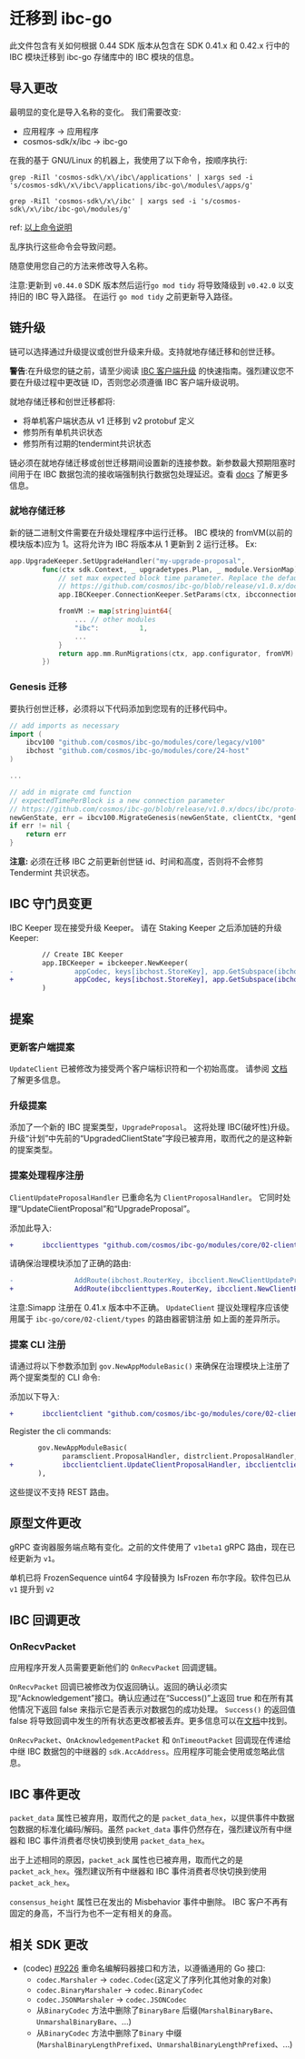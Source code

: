 # 迁移到 ibc-go

此文件包含有关如何根据 0.44 SDK 版本从包含在 SDK 0.41.x 和 0.42.x 行中的 IBC 模块迁移到 ibc-go 存储库中的 IBC 模块的信息。

## 导入更改

最明显的变化是导入名称的变化。 我们需要改变:
- 应用程序 -> 应用程序
- cosmos-sdk/x/ibc -> ibc-go

在我的基于 GNU/Linux 的机器上，我使用了以下命令，按顺序执行:
```
grep -RiIl 'cosmos-sdk\/x\/ibc\/applications' | xargs sed -i 's/cosmos-sdk\/x\/ibc\/applications/ibc-go\/modules\/apps/g'
```

```
grep -RiIl 'cosmos-sdk\/x\/ibc' | xargs sed -i 's/cosmos-sdk\/x\/ibc/ibc-go\/modules/g'
```

ref: [以上命令说明](https://www.internalpointers.com/post/linux-find-and-replace-text-multiple-files)

乱序执行这些命令会导致问题。

随意使用您自己的方法来修改导入名称。

注意:更新到 `v0.44.0` SDK 版本然后运行 ​​`go mod tidy` 将导致降级到 `v0.42.0` 以支持旧的 IBC 导入路径。
在运行 `go mod tidy` 之前更新导入路径。

## 链升级

链可以选择通过升级提议或创世升级来升级。支持就地存储迁移和创世迁移。

**警告**:在升级您的链之前，请至少阅读 [IBC 客户端升级](../ibc/upgrades/README.md) 的快速指南。强烈建议您不要在升级过程中更改链 ID，否则您必须遵循 IBC 客户端升级说明。

就地存储迁移和创世迁移都将:
- 将单机客户端状态从 v1 迁移到 v2 protobuf 定义
- 修剪所有单机共识状态
- 修剪所有过期的tendermint共识状态

链必须在就地存储迁移或创世迁移期间设置新的连接参数。新参数最大预期阻塞时间用于在 IBC 数据包流的接收端强制执行数据包处理延迟。查看 [docs](https://github.com/cosmos/ibc-go/blob/release/v1.0.x/docs/ibc/proto-docs.md#params-2) 了解更多信息。

### 就地存储迁移

新的链二进制文件需要在升级处理程序中运行迁移。 IBC 模块的 fromVM(以前的模块版本)应为 1。这将允许为 IBC 将版本从 1 更新到 2 运行迁移。
Ex:
```go
app.UpgradeKeeper.SetUpgradeHandler("my-upgrade-proposal",
        func(ctx sdk.Context, _ upgradetypes.Plan, _ module.VersionMap) (module.VersionMap, error) {
            // set max expected block time parameter. Replace the default with your expected value
            // https://github.com/cosmos/ibc-go/blob/release/v1.0.x/docs/ibc/proto-docs.md#params-2
            app.IBCKeeper.ConnectionKeeper.SetParams(ctx, ibcconnectiontypes.DefaultParams())

            fromVM := map[string]uint64{
                ... // other modules
                "ibc":          1,
                ... 
            }   
            return app.mm.RunMigrations(ctx, app.configurator, fromVM)
        })      

```

### Genesis 迁移

要执行创世迁移，必须将以下代码添加到您现有的迁移代码中。

```go
// add imports as necessary
import (
    ibcv100 "github.com/cosmos/ibc-go/modules/core/legacy/v100"
    ibchost "github.com/cosmos/ibc-go/modules/core/24-host"
)

...

// add in migrate cmd function
// expectedTimePerBlock is a new connection parameter
// https://github.com/cosmos/ibc-go/blob/release/v1.0.x/docs/ibc/proto-docs.md#params-2
newGenState, err = ibcv100.MigrateGenesis(newGenState, clientCtx, *genDoc, expectedTimePerBlock)
if err != nil {
    return err 
}
```

**注意:** 必须在迁移 IBC 之前更新创世链 id、时间和高度，否则将不会修剪 Tendermint 共识状态。


## IBC 守门员变更

IBC Keeper 现在接受升级 Keeper。 请在 Staking Keeper 之后添加链的升级 Keeper:

```diff
        // Create IBC Keeper
        app.IBCKeeper = ibckeeper.NewKeeper(
-               appCodec, keys[ibchost.StoreKey], app.GetSubspace(ibchost.ModuleName), app.StakingKeeper, scopedIBCKeeper,
+               appCodec, keys[ibchost.StoreKey], app.GetSubspace(ibchost.ModuleName), app.StakingKeeper, app.UpgradeKeeper, scopedIBCKeeper,
        )

``` 

## 提案

### 更新客户端提案

`UpdateClient` 已被修改为接受两个客户端标识符和一个初始高度。 请参阅 [文档](../ibc/proposals.md) 了解更多信息。

### 升级提案

添加了一个新的 IBC 提案类型，`UpgradeProposal`。 这将处理 IBC(破坏性)升级。
升级“计划”中先前的“UpgradedClientState”字段已被弃用，取而代之的是这种新的提案类型。

### 提案处理程序注册

`ClientUpdateProposalHandler` 已重命名为 `ClientProposalHandler`。
它同时处理“UpdateClientProposal”和“UpgradeProposal”。

添加此导入:

```diff
+       ibcclienttypes "github.com/cosmos/ibc-go/modules/core/02-client/types"
```

请确保治理模块添加了正确的路由:

```diff
-               AddRoute(ibchost.RouterKey, ibcclient.NewClientUpdateProposalHandler(app.IBCKeeper.ClientKeeper))
+               AddRoute(ibcclienttypes.RouterKey, ibcclient.NewClientProposalHandler(app.IBCKeeper.ClientKeeper))
```

注意:Simapp 注册在 0.41.x 版本中不正确。 `UpdateClient` 提议处理程序应该使用属于 `ibc-go/core/02-client/types` 的路由器密钥注册
如上面的差异所示。

### 提案 CLI 注册

请通过将以下参数添加到 `gov.NewAppModuleBasic()` 来确保在治理模块上注册了两个提案类型的 CLI 命令:

添加以下导入:
```diff
+       ibcclientclient "github.com/cosmos/ibc-go/modules/core/02-client/client"
```

Register the cli commands: 

```diff 
       gov.NewAppModuleBasic(
             paramsclient.ProposalHandler, distrclient.ProposalHandler, upgradeclient.ProposalHandler, upgradeclient.CancelProposalHandler,
+            ibcclientclient.UpdateClientProposalHandler, ibcclientclient.UpgradeProposalHandler,
       ),
```

这些提议不支持 REST 路由。

## 原型文件更改

gRPC 查询器服务端点略有变化。之前的文件使用了 `v1beta1` gRPC 路由，现在已经更新为 `v1`。

单机已将 FrozenSequence uint64 字段替换为 IsFrozen 布尔字段。软件包已从 `v1` 提升到 `v2`

## IBC 回调更改

### OnRecvPacket

应用程序开发人员需要更新他们的 `OnRecvPacket` 回调逻辑。

`OnRecvPacket` 回调已被修改为仅返回确认。返回的确认必须实现“Acknowledgement”接口。确认应通过在“Success()”上返回 true 和在所有其他情况下返回 false 来指示它是否表示对数据包的成功处理。 `Success()` 的返回值 false 将导致回调中发生的所有状态更改都被丢弃。更多信息可以在[文档](https://github.com/cosmos/ibc-go/blob/main/docs/ibc/apps.md#receiving-packets)中找到。

`OnRecvPacket`、`OnAcknowledgementPacket` 和 `OnTimeoutPacket` 回调现在传递给中继 IBC 数据包的中继器的 `sdk.AccAddress`。应用程序可能会使用或忽略此信息。

## IBC 事件更改

`packet_data` 属性已被弃用，取而代之的是 `packet_data_hex`，以提供事件中数据包数据的标准化编码/解码。虽然 `packet_data` 事件仍然存在，强烈建议所有中继器和 IBC 事件消费者尽快切换到使用 `packet_data_hex`。

出于上述相同的原因，`packet_ack` 属性也已被弃用，取而代之的是`packet_ack_hex`。强烈建议所有中继器和 IBC 事件消费者尽快切换到使用 `packet_ack_hex`。

`consensus_height` 属性已在发出的 Misbehavior 事件中删除。 IBC 客户不再有固定的身高，不当行为也不一定有相关的身高。

## 相关 SDK 更改

* (codec) [\#9226](https://github.com/cosmos/cosmos-sdk/pull/9226) 重命名编解码器接口和方法，以遵循通用的 Go 接口:
  * `codec.Marshaler` → `codec.Codec`(这定义了序列化其他对象的对象)
  * `codec.BinaryMarshaler` → `codec.BinaryCodec`
  * `codec.JSONMarshaler` → `codec.JSONCodec`
  * 从`BinaryCodec` 方法中删除了`BinaryBare` 后缀(`MarshalBinaryBare`、`UnmarshalBinaryBare`、...)
  * 从`BinaryCodec` 方法中删除了`Binary` 中缀(`MarshalBinaryLengthPrefixed`、`UnmarshalBinaryLengthPrefixed`、...)